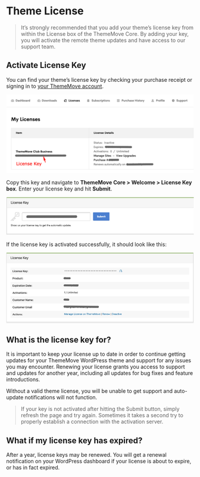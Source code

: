 # Theme License

> It’s strongly recommended that you add your theme’s license key from within the License box of the ThemeMove Core. By adding your key, you will activate the remote theme updates and have access to our support team.

## Activate License Key

You can find your theme’s license key by checking your purchase receipt or signing in to [your ThemeMove account](https://thememove.com/dashboard/licenses/).

![Get License Key](images/get-license-key.png)

Copy this key and navigate to **ThemeMove Core > Welcome > License Key box**. Enter your license key and hit **Submit**.

![Add License Key](images/add-license-key.png)

If the license key is activated successfully, it should look like this:

![License Activated](images/license-activated.png)

## What is the license key for?

It is important to keep your license up to date in order to continue getting updates for your ThemeMove WordPress theme and support for any issues you may encounter. Renewing your license grants you access to support and updates for another year, including all updates for bug fixes and feature introductions.

Without a valid theme license, you will be unable to get support and auto-update notifications will not function.

> If your key is not activated after hitting the Submit button, simply refresh the page and try again. Sometimes it takes a second try to properly establish a connection with the activation server.

## What if my license key has expired?

After a year, license keys may be renewed. You will get a renewal notification on your WordPress dashboard if your license is about to expire, or has in fact expired.